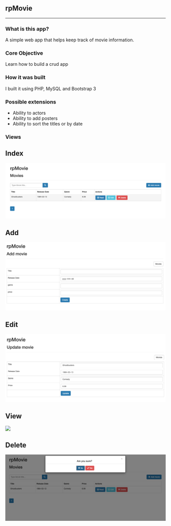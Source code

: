 ## rpMovie
***

### What is this app?

A simple web app that helps keep track of movie information.  

### Core Objective

Learn how to build a crud app

### How it was built

I built it using PHP, MySQL and Bootstrap 3

### Possible extensions
- Ability to actors
- Ability to add posters
- Ability to sort the titles or by date


### Views

## Index
<img src="./index.jpg">

## Add
<img src="./add.jpg">

## Edit
<img src="./edit.jpg">

## View
<img src="./view.jpg">

## Delete
<img src="./delete.jpg">

